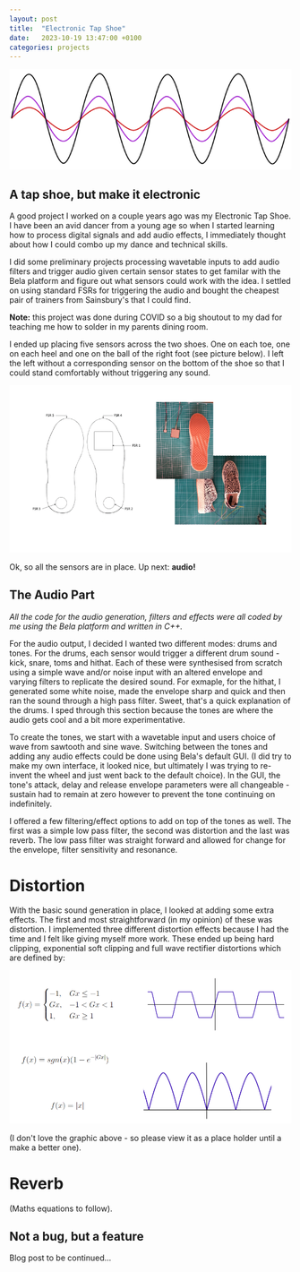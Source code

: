 ```yaml
---
layout: post
title:  "Electronic Tap Shoe"
date:   2023-10-19 13:47:00 +0100
categories: projects
---
```


![sin_waves](/assets/img/tap_shoe/sin_waves.png)

## A tap shoe, but make it electronic

A good project I worked on a couple years ago was my Electronic Tap Shoe. I have been an avid dancer from a young age so when I started learning how to process digital signals and add audio effects, I immediately thought about how I could combo up my dance and technical skills.

I did some preliminary projects processing wavetable inputs to add audio filters and trigger audio given certain sensor states to get familar with the Bela platform and figure out what sensors could work with the idea. I settled on using standard FSRs for triggering the audio and bought the cheapest pair of trainers from Sainsbury's that I could find.

**Note:** this project was done during COVID so a big shoutout to my dad for teaching me how to solder in my parents dining room.

I ended up placing five sensors across the two shoes. One on each toe, one on each heel and one on the ball of the right foot (see picture below). I left the left without a corresponding sensor on the bottom of the shoe so that I could stand comfortably without triggering any sound. 

![sensors](/assets/img/tap_shoe/lousPic1.png)

Ok, so all the sensors are in place. Up next: **audio!**

## The Audio Part

*All the code for the audio generation, filters and effects were all coded by me using the Bela platform and written in C++.*

For the audio output, I decided I wanted two different modes: drums and tones. For the drums, each sensor would trigger a different drum sound - kick, snare, toms and hithat. Each of these were synthesised from scratch using a simple wave and/or noise input with an altered envelope and varying filters to replicate the desired sound. For exmaple, for the hithat, I generated some white noise, made the envelope sharp and quick and then ran the sound through a high pass filter. Sweet, that's a quick explanation of the drums. I sped through this section because the tones are where the audio gets cool and a bit more experimentative. 

To create the tones, we start with a wavetable input and users choice of wave from sawtooth and sine wave. Switching between the tones and adding any audio effects could be done using Bela's default GUI. (I did try to make my own interface, it looked nice, but ultimately I was trying to re-invent the wheel and just went back to the default choice). In the GUI, the tone's attack, delay and release envelope parameters were all changeable - sustain had to remain at zero however to prevent the tone continuing on indefinitely. 

I offered a few filtering/effect options to add on top of the tones as well. The first was a simple low pass filter, the second was distortion and the last was reverb. The low pass filter was straight forward and allowed for change for the envelope, filter sensitivity and resonance.

# Distortion

With the basic sound generation in place, I looked at adding some extra effects. The first and most straightforward (in my opinion) of these was distortion. I implemented three different distortion effects because I had the time and I felt like giving myself more work. These ended up being hard clipping, exponential soft clipping and full wave rectifier distortions which are defined by:

![distortion](/assets/img/tap_shoe/distortion.png)

(I don't love the graphic above - so please view it as a place holder until a make a better one).

# Reverb



(Maths equations to follow).

## Not a bug, but a feature


Blog post to be continued...
